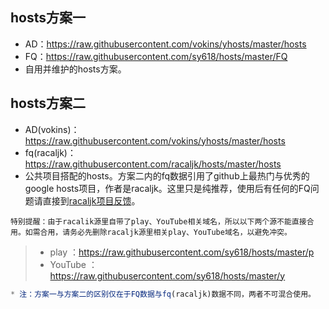 
## hosts方案一
* AD：https://raw.githubusercontent.com/vokins/yhosts/master/hosts
* FQ：https://raw.githubusercontent.com/sy618/hosts/master/FQ
* 自用并维护的hosts方案。

## hosts方案二
* AD(vokins)：https://raw.githubusercontent.com/vokins/yhosts/master/hosts
* fq(racaljk)：https://raw.githubusercontent.com/racaljk/hosts/master/hosts
* 公共项目搭配的hosts。方案二内的fq数据引用了github上最热门与优秀的google hosts项目，作者是racaljk。这里只是纯推荐，使用后有任何的FQ问题请直接到[racaljk项目反馈](https://github.com/racaljk/hosts)。

 `特别提醒：由于racalik源里自带了play、YouTube相关域名，所以以下两个源不能直接合用。如需合用，请务必先删除racaljk源里相关play、YouTube域名，以避免冲突。`
> - play ：https://raw.githubusercontent.com/sy618/hosts/master/p
> - YouTube  ：https://raw.githubusercontent.com/sy618/hosts/master/y

```javascript
* 注：方案一与方案二的区别仅在于FQ数据与fq(racaljk)数据不同，两者不可混合使用。
```
